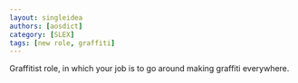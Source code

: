 ```yaml
---
layout: singleidea
authors: [aosdict]
category: [SLEX]
tags: [new role, graffiti]
---
```

Graffitist role, in which your job is to go around making graffiti everywhere.
